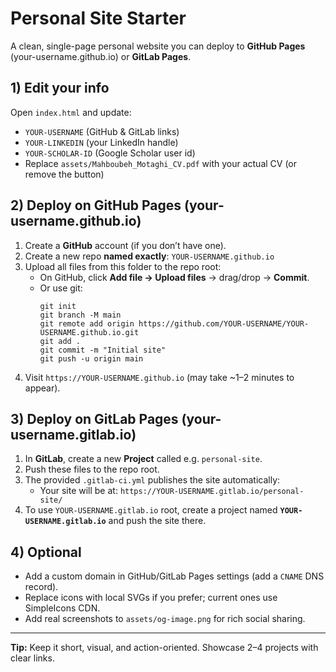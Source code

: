 # Personal Site Starter

A clean, single-page personal website you can deploy to **GitHub Pages** (your-username.github.io) or **GitLab Pages**.

## 1) Edit your info

Open `index.html` and update:

- `YOUR-USERNAME` (GitHub & GitLab links)
- `YOUR-LINKEDIN` (your LinkedIn handle)
- `YOUR-SCHOLAR-ID` (Google Scholar user id)
- Replace `assets/Mahboubeh_Motaghi_CV.pdf` with your actual CV (or remove the button)

## 2) Deploy on GitHub Pages (your-username.github.io)

1. Create a **GitHub** account (if you don’t have one).
2. Create a new repo **named exactly**: `YOUR-USERNAME.github.io`
3. Upload all files from this folder to the repo root:
   - On GitHub, click **Add file → Upload files** → drag/drop → **Commit**.
   - Or use git:
     ```
     git init
     git branch -M main
     git remote add origin https://github.com/YOUR-USERNAME/YOUR-USERNAME.github.io.git
     git add .
     git commit -m "Initial site"
     git push -u origin main
     ```
4. Visit `https://YOUR-USERNAME.github.io` (may take ~1–2 minutes to appear).

## 3) Deploy on GitLab Pages (your-username.gitlab.io)

1. In **GitLab**, create a new **Project** called e.g. `personal-site`.
2. Push these files to the repo root.
3. The provided `.gitlab-ci.yml` publishes the site automatically:
   - Your site will be at: `https://YOUR-USERNAME.gitlab.io/personal-site/`
4. To use `YOUR-USERNAME.gitlab.io` root, create a project named **`YOUR-USERNAME.gitlab.io`** and push the site there.

## 4) Optional

- Add a custom domain in GitHub/GitLab Pages settings (add a `CNAME` DNS record).
- Replace icons with local SVGs if you prefer; current ones use SimpleIcons CDN.
- Add real screenshots to `assets/og-image.png` for rich social sharing.

---

**Tip:** Keep it short, visual, and action-oriented. Showcase 2–4 projects with clear links.
